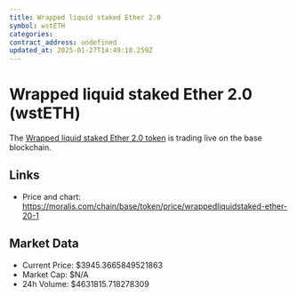 ```yaml
---
title: Wrapped liquid staked Ether 2.0
symbol: wstETH
categories: 
contract_address: undefined
updated_at: 2025-01-27T14:49:10.259Z
---
```


# Wrapped liquid staked Ether 2.0 (wstETH)
The [Wrapped liquid staked Ether 2.0 token](https://moralis.com/chain/base/token/price/wrappedliquidstaked-ether-20-1) is trading live on the base blockchain.

## Links
- Price and chart: https://moralis.com/chain/base/token/price/wrappedliquidstaked-ether-20-1

## Market Data
- Current Price: $3945.3665849521863
- Market Cap: $N/A
- 24h Volume: $4631815.718278309

